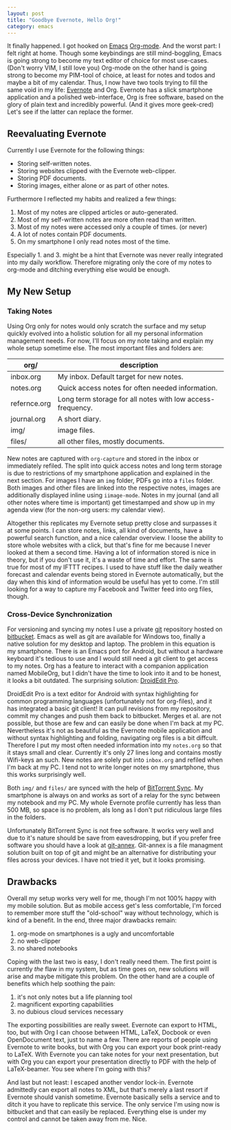 ```yaml
---
layout: post
title: "Goodbye Evernote, Hello Org!"
category: emacs
---
```


It finally happened. I got hooked on [Emacs][emacs] [Org-mode][orgmode]. And the worst part: I felt right at home. Though some keybindings are still mind-boggling, Emacs is going strong to become my text editor of choice for most use-cases. (Don't worry VIM, I still love you) Org-mode on the other hand is going strong to become my PIM-tool of choice, at least for notes and todos and maybe a bit of my calendar. Thus, I now have two tools trying to fill the same void in my life: [Evernote][evernote] and Org. Evernote has a slick smartphone application and a polished web-interface, Org is free software, based on the glory of plain text and incredibly powerful. (And it gives more geek-cred) Let's see if the latter can replace the former.

<!--more-->

## Reevaluating Evernote
Currently I use Evernote for the following things:

- Storing self-written notes.
- Storing websites clipped with the Evernote web-clipper.
- Storing PDF documents.
- Storing images, either alone or as part of other notes.

Furthermore I reflected my habits and realized a few things:

1. Most of my notes are clipped articles or auto-generated.
2. Most of my self-written notes are more often read than written.
3. Most of my notes were accessed only a couple of times. (or never)
4. A lot of notes contain PDF documents.
5. On my smartphone I only read notes most of the time.

Especially 1. and 3. might be a hint that Evernote was never really integrated into my daily workflow. Therefore migrating only the core of my notes to org-mode and ditching everything else would be enough.

## My New Setup

### Taking Notes
Using Org only for notes would only scratch the surface and my setup quickly evolved into a holistic solution for all my personal information management needs. For now, I'll focus on my note taking and explain my whole setup sometime else.
The most important files and folders are:

| org/         | description                                                |
| ---------    | -------------------                                        |
| inbox.org    | My inbox. Default target for new notes.                    |
| notes.org    | Quick access notes for often needed information.           |
| refernce.org | Long term storage for all notes with low access-frequency. |
| journal.org  | A short diary.                                             |
| img/         | image files.                                               |
| files/       | all other files, mostly documents.                         |

New notes are captured with `org-capture` and stored in the inbox or immediately refiled.  The split into quick access notes and long term storage is due to restrictions of my smartphone application and explained in the next section. For images I have an `img` folder, PDFs go into a `files` folder. Both images and other files are linked into the respective notes, images are additionally displayed inline using `iimage-mode`. Notes in my journal (and all other notes where time is important) get timestamped and show up in my agenda view (for the non-org users: my calendar view).

Altogether this replicates my Evernote setup pretty close and surpasses it at some points. I can store notes, links, all kind of documents, have a powerful search function, and a nice calendar overview. I loose the ability to store whole websites with a click, but that's fine for me because I never looked at them a second time. Having a lot of information stored is nice in theory, but if you don't use it, it's a waste of time and effort. The same is true for most of my IFTTT recipes. I used to have stuff like the daily weather forecast and calendar events being stored in Evernote automatically, but the day when this kind of information would be useful has yet to come. I'm still looking for a way to capture my Facebook and Twitter feed into org files, though.

### Cross-Device Synchronization
For versioning and syncing my notes I use a private [git][git] repository hosted on [bitbucket][bitbucket]. Emacs as well as git are available for Windows too, finally a native solution for my desktop and laptop. The problem in this equation is my smartphone. There is an Emacs port for Android, but without a hardware keyboard it's tedious to use and I would still need a git client to get access to my notes. Org has a feature to interact with a companion application named MobileOrg, but I didn't have the time to look into it and to be honest, it looks a bit outdated. The surprising solution: [DroidEdit Pro][droidEditPro].

DroidEdit Pro is a text editor for Android with syntax highlighting for common programming languages (unfortunately not for org-files), and it has integrated a basic git client! It can pull revisions from my repository, commit my changes and push them back to bitbucket. Merges et al. are not possible, but those are few and can easily be done when I'm back at my PC. Nevertheless it's not as beautiful as the Evernote mobile application and without syntax highlighting and folding, navigating org files is a bit diffcult. Therefore I put my most often needed information into my `notes.org` so that it stays small and clear. Currently it's only 27 lines long and contains mostly Wifi-keys an such. New notes are solely put into `inbox.org` and refiled when I'm back at my PC. I tend not to write longer notes on my smartphone, thus this works surprisingly well.

Both `img/` and `files/`  are synced with the help of [BitTorrent Sync][btsync]. My smartphone is always on and works as sort of a relay for the sync between my notebook and my PC. My whole Evernote profile currently has less than 500 MB, so space is no problem, als long as I don't put ridiculous large files in the folders.

Unfortunately BitTorrent Sync is not free software. It works very well and due to it's nature should be save from eavesdropping, but if you prefer free software you should have a look at [git-annex][gitAnnex]. Git-annex is a file managment solution built on top of git and might be an alternative for distributing your files across your devices. I have not tried it yet, but it looks promising.

## Drawbacks
Overall my setup works very well for me, though I'm not 100% happy with my mobile solution. But as mobile access get's less comfortable, I'm forced to remember more stuff the "old-school" way without technology, which is kind of a benefit. In the end, three major drawbacks remain:

1. org-mode on smartphones is a ugly and uncomfortable
2. no web-clipper
3. no shared notebooks

Coping with the last two is easy, I don't really need them. The first point is currently _the_ flaw in my system, but as time goes on, new solutions will arise and maybe mitigate this problem. On the other hand are a couple of benefits which help soothing the pain:

1. it's not only notes but a life planning tool
2. magnificent exporting capabilities
3. no dubious cloud services necessary

The exporting possibilities are really sweet. Evernote can export to HTML, too, but with Org I can choose between HTML, LaTeX, Docbook or even OpenDocument text, just to name a few. There are reports of people using Evernote to write books, but with Org you can export your book print-ready to LaTeX. With Evernote you can take notes for your next presentation, but with Org you can export your presentation directly to PDF with the help of LaTeX-beamer. You see where I'm going with this?

And last but not least: I escaped another vendor lock-in. Evernote admittedly can export all notes to XML, but that's merely a last resort if Evernote should vanish sometime. Evernote basically sells a service and to ditch it you have to replicate this service. The only service I'm using now is bitbucket and that can easily be replaced. Everything else is under my control and cannot be taken away from me. Nice.

[bitbucket]: https://www.bitbucket.org
[btsync]: http://labs.bittorrent.com/experiments/sync.html
[droidEditPro]: https://play.google.com/store/apps/details?id=com.aor.droidedit.pro
[emacs]: http://www.gnu.org/software/emacs/
[evernote]: http://www.evernote.com
[gitAnnex]: http://git-annex.branchable.com/
[git]: http://git-scm.com/
[orgmode]: http://www.orgmode.org
